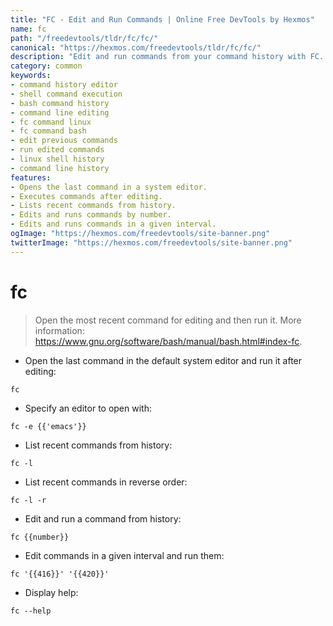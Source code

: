 ```yaml
---
title: "FC - Edit and Run Commands | Online Free DevTools by Hexmos"
name: fc
path: "/freedevtools/tldr/fc/fc/"
canonical: "https://hexmos.com/freedevtools/tldr/fc/fc/"
description: "Edit and run commands from your command history with FC. Quickly modify previous shell commands and execute them in Bash. Free online tool, no registration required."
category: common
keywords:
- command history editor
- shell command execution
- bash command history
- command line editing
- fc command linux
- fc command bash
- edit previous commands
- run edited commands
- linux shell history
- command line history
features:
- Opens the last command in a system editor.
- Executes commands after editing.
- Lists recent commands from history.
- Edits and runs commands by number.
- Edits and runs commands in a given interval.
ogImage: "https://hexmos.com/freedevtools/site-banner.png"
twitterImage: "https://hexmos.com/freedevtools/site-banner.png"
---
```


# fc

> Open the most recent command for editing and then run it.
> More information: <https://www.gnu.org/software/bash/manual/bash.html#index-fc>.

- Open the last command in the default system editor and run it after editing:

`fc`

- Specify an editor to open with:

`fc -e {{'emacs'}}`

- List recent commands from history:

`fc -l`

- List recent commands in reverse order:

`fc -l -r`

- Edit and run a command from history:

`fc {{number}}`

- Edit commands in a given interval and run them:

`fc '{{416}}' '{{420}}'`

- Display help:

`fc --help`
